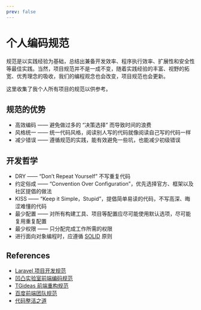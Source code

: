 ```yaml
---
prev: false
---
```


# 个人编码规范

规范是以实践经验为基础，总结出兼备开发效率、程序执行效率、扩展性和安全性等最佳实践。当然，项目规范并不是一成不变，随着实践经验的丰富、视野的拓宽、优秀理念的吸收，我们的编程观念也会改变，项目规范也会更新。

这里收集了我个人所有项目的规范以供参考。

## 规范的优势

- 高效编码 —— 避免做过多的 “决策选择” 而导致时间的浪费
- 风格统一 —— 统一代码风格，阅读别人写的代码就像阅读自己写的代码一样
- 减少错误 —— 遵循规范的实践，能有效避免一些坑，也能减少初级错误

## 开发哲学

- DRY —— “Don’t Repeat Yourself” 不写重复代码
- 约定俗成 —— “Convention Over Configuration”，优先选择官方、框架以及社区提倡的做法
- KISS —— “Keep it Simple，Stupid”，提倡简单易读的代码，不写高深、晦涩难懂的代码
- 最少配置 —— 对所有构建工具、项目等配置应尽可能使用默认选项，尽可能复用重复配置
- 最少权限 —— 只分配完成工作所需的权限
- 进行面向对象编程时，应遵循 [SOLID](<https://zh.wikipedia.org/wiki/SOLID_(%E9%9D%A2%E5%90%91%E5%AF%B9%E8%B1%A1%E8%AE%BE%E8%AE%A1)>) 原则

## References

- [Laravel 项目开发规范](https://learnku.com/docs/laravel-specification/9.x/whats-the-use-of-standards/12720)
- [凹凸实验室前端编码规范](https://github.com/o2team/guide)
- [TGideas 前端重构规范](https://tgideas.qq.com/doc/frontend/)
- [百度前端团队规范](https://github.com/ecomfe/spec)
- [代码整洁之道](https://awesome-programming-books.github.io/clean-code/%E4%BB%A3%E7%A0%81%E6%95%B4%E6%B4%81%E4%B9%8B%E9%81%93.pdf)

